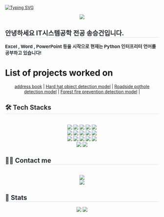 <a href="https://git.io/typing-svg"><img src="https://readme-typing-svg.demolab.com?font=Kanit&weight=600&size=30&pause=1000&color=F7F7F7&background=000000FE&center=%EC%A7%84%EC%8B%A4&vCenter=%EC%A7%84%EC%8B%A4&repeat=%EC%A7%84%EC%8B%A4&random=%EA%B1%B0%EC%A7%93&width=1050&height=100&lines=Hello%2C+my+name+is+Seung-Gun+Song.+From+now+on%2C+i+will+introduce+my+profile!!" alt="Typing SVG" /></a>

<div align="center">
  <a href="https://github.com/kyechan99/capsule-render">
  <img src="https://capsule-render.vercel.app/api?type=transparent&height=300&color=gradient&text=Welcom%20To%20My%20Github&fontColor=FFFFFF&fontAlign=50&reversal=true&animation=scaleIn&desc=Portfolio&descSize=30&textBg=false&strokeWidth=3&stroke=9C89FF&fontAlignY=44"/></a>
</div>

<div style="text-align: left;"> 
    <h2 style="border-bottom: 1px solid #d8dee4; color: #282d33;"> 안녕하세요 IT시스템공학 전공 송승건입니다. </h2>  
    <div style="font-weight: 700; font-size: 15px; text-align: left; color: #282d33;"> Excel , Word , PowerPoint 등을 시작으로 현재는 Python 인터프리터 언어를 공부하고 있습니다!  </div> 
    </div>

# List of projects worked on

<div align="center">
<a href="https://github.com/Songseunggeon/addbook">address book</a>  |
<a href="https://colab.research.google.com/drive/1L2Ut_wMSuFey4Ddi4S21PCw9d2b0DvIO?hl=ko">Hard hat object detection model</a>  |
<a href="https://colab.research.google.com/drive/14qHAtpVteRjnnGDEMdRNOX_Gi_6VRy2f#scrollTo=mNCu_lAYffJ1">Roadside pothole detection model</a>  |
<a href="https://colab.research.google.com/drive/1h67GqBXefwoVTj1mOxHTXbFO1DLbZCHW">Forest fire prevention detection model</a>  |

</div>

<div style="text-align: left;">
<h2 style="border-bottom: 1px solid #d8dee4; color: #282d33;"> 🛠️ Tech Stacks </h2> <br> 
<div  align= "center"> <img src="https://img.shields.io/badge/Android-3DDC84?style=for-the-badge&logo=Android&logoColor=white">
      <img src="https://img.shields.io/badge/Apache Tomcat-F8DC75?style=for-the-badge&logo=Apache Tomcat&logoColor=white">
      <img src="https://img.shields.io/badge/C-A8B9CC?style=for-the-badge&logo=C&logoColor=white">
      <img src="https://img.shields.io/badge/Django-092E20?style=for-the-badge&logo=Django&logoColor=white">
      <img src="https://img.shields.io/badge/Github-181717?style=for-the-badge&logo=Github&logoColor=white">
      <br/><img src="https://img.shields.io/badge/Git-F05032?style=for-the-badge&logo=Git&logoColor=white">
      <img src="https://img.shields.io/badge/HTML5-E34F26?style=for-the-badge&logo=HTML5&logoColor=white">
      <img src="https://img.shields.io/badge/Java-007396?style=for-the-badge&logo=Java&logoColor=white">
      <img src="https://img.shields.io/badge/Javascript-F7DF1E?style=for-the-badge&logo=Javascript&logoColor=white">
      <img src="https://img.shields.io/badge/Keras-D00000?style=for-the-badge&logo=Keras&logoColor=white">
      <br/><img src="https://img.shields.io/badge/Linux-FCC624?style=for-the-badge&logo=Linux&logoColor=white">
      <img src="https://img.shields.io/badge/MariaDB-003545?style=for-the-badge&logo=MariaDB&logoColor=white">
      <img src="https://img.shields.io/badge/MongoDB-47A248?style=for-the-badge&logo=MongoDB&logoColor=white">
      <img src="https://img.shields.io/badge/MySQL-4479A1?style=for-the-badge&logo=MySQL&logoColor=white">
      <img src="https://img.shields.io/badge/Python-3776AB?style=for-the-badge&logo=Python&logoColor=white">
      <br/><img src="https://img.shields.io/badge/PyTorch-EE4C2C?style=for-the-badge&logo=PyTorch&logoColor=white">
      <img src="https://img.shields.io/badge/Tensorflow-FF6F00?style=for-the-badge&logo=Tensorflow&logoColor=white">
      </div>
</div>
<div style="text-align: left;">
<h2 style="border-bottom: 1px solid #d8dee4; color: #282d33;"> 🧑‍💻 Contact me </h2> <br>
<div align= "center"> <a href=mailto:thdtmdrj@gmail.com> <img src="https://img.shields.io/badge/Gmail-EA4335?style=for-the-badge&logo=Gmail&logoColor=white&link=mailto:thdtmdrj@gmail.com"> </a> </div>
<div align= "center"> <a href="https://hits.seeyoufarm.com">
  <img src="https://hits.seeyoufarm.com/api/count/incr/badge.svg?url=https%3A%2F%2Fgithub.com%2FSongSeungGun%2F&count_bg=%23000000&title_bg=%23000000&icon=github.svg&icon_color=%23FFFFFF&title=GitHub&edge_flat=false"/></a>
   </div> 
</div>
<div style="text-align: left;"> 
<h2 style="border-bottom: 1px solid #d8dee4; color: #282d33;"> 🏅 Stats </h2> 
  <div align= "center"> <img src="https://github-readme-stats.vercel.app/api?username=SongSeungGun&bg_color=60,85a5e5,66f0e7&title_color=ffffff&text_color=ffffff"/> 
  <img src="https://github-readme-stats.vercel.app/api/top-langs/?username=SongSeungGun&layout=compact&bg_color=60,85a5e5,66f0e7&title_color=ffffff&text_color=ffffff"/>
  </div> 
</div>
    
